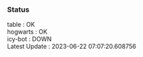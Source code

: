 ### Status


table : OK  
hogwarts : OK  
icy-bot : DOWN  
Latest Update : 2023-06-22 07:07:20.608756
